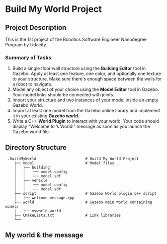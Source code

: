 # Build My World Project  
## Project Description  
This is the 1st project of the Robotics Software Engineer Nanodegree Program by Udacity.  

### Summary of Tasks
1. Build a single floor wall structure using the **Building Editor** tool in Gazebo. Apply at least one feature, one color, and optionally one texture to your structure. Make sure there's enough space between the walls for a robot to navigate.  
2. Model any object of your choice using the **Model Editor** tool in Gazebo. Your model links should be connected with joints.  
3. Import your structure and two instances of your model inside an empty Gazebo World.  
4. Import at least one model from the Gazebo online library and implement it in your existing **Gazebo world**.  
5. Write a C++ **World Plugin** to interact with your world. Your code should display “Welcome to ’s World!” message as soon as you launch the Gazebo world file.  

## Directory Structure  
```
 .BuildMyWorld                      # Build My World Project  
    ├── model                       # Model files  
    │   ├── building  
    │   │   ├── model.config  
    │   │   ├── model.sdf  
    │   ├── vehicle  
    │   │   ├── model.config  
    │   │   ├── model.sdf  
    ├── script                      # Gazebo World plugin C++ script      
    │   ├── welcome_message.cpp  
    ├── world                       # Gazebo main World containing models   
    │   ├── myworld.world  
    ├── CMakeLists.txt              # Link libraries   
    └──                              
 ```  
 
 ## My world & the message  
